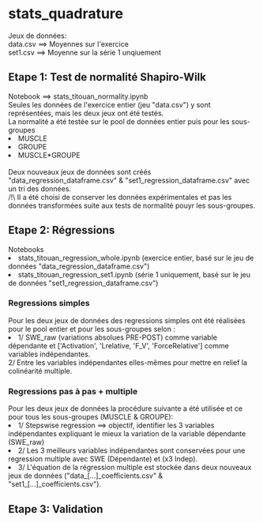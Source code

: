 # stats_quadrature

Jeux de données:<br>
data.csv ==> Moyennes sur l'exercice<br>
set1.csv ==> Moyenne sur la série 1 unqiuement

<h2>Etape 1: Test de normalité Shapiro-Wilk</h2>
  Notebook ==>  stats_titouan_normality.ipynb<br>
  Seules les données de l'exercice entier (jeu "data.csv") y sont représentées, mais les deux jeux ont été testés.<br>
  La normalité a été testée sur le pool de données entier puis pour les sous-groupes<br>
    <li>MUSCLE</li>
    <li>GROUPE</li>
    <li>MUSCLE*GROUPE</li>
<br>
Deux nouveaux jeux de données sont créés "data_regression_dataframe.csv" & "set1_regression_dataframe.csv" avec un tri des données.<br>
  /!\ Il a été choisi de conserver les données expérimentales et pas les données transformées suite aux tests de normalité pouyr les sous-groupes.<br>

<h2>Etape 2: Régressions </h2>
  Notebooks
    <li>stats_titouan_regression_whole.ipynb (exercice entier, basé sur le jeu de données "data_regression_dataframe.csv")</li>
    <li>stats_titouan_regression_set1.ipynb (série 1 uniquement, basé sur le jeu de données "set1_regression_dataframe.csv")</li>
  <h3>Regressions simples</h3>
    Pour les deux jeux de données des regressions simples ont été réalisées pour le pool entier et pour les sous-groupes selon :<br>
      <li>1/ SWE_raw (variations absolues PRE-POST) comme variable dépendante et ['Activation', 'Lrelative, 'F_V', 'ForceRelative'] comme variables indépendantes.</li>
      2/ Entre les variables indépendantes elles-mêmes pour mettre en relief la colinéarité multiple.</li>
  <h3>Regressions pas à pas + multiple</h3>
    Pour les deux jeux de données la procédure suivante a été utilisée et ce pour tous les sous-groupes (MUSCLE & GROUPE):
      <li>1/ Stepswise regression ==> objectif, identifier les 3 variables indépendantes expliquant le mieux la variation de la variable dépendante (SWE_raw)</li>
      <li>2/ Les 3 meilleurs variables indépendantes sont conservées pour une regression multiple avec SWE (Dépendante) et (x3 Indep).</li>
      <li>3/ L'équation de la régression multiple est stockée dans deux nouveaux jeux de données ("data_[...]_coefficients.csv" & "set1_[...]_coefficients.csv").</li>
<h2>Etape 3: Validation</h2>
